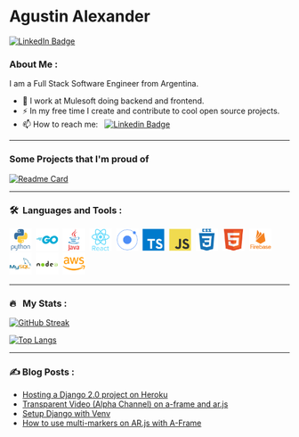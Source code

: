 # Agustin Alexander

<div>
<a target="_blank" href="https://www.linkedin.com/in/agustin-alexander"><img src="https://img.shields.io/badge/LinkedIn-blue?style=for-the-badge&logo=linkedin&logoColor=white" alt="LinkedIn Badge"></a>
</div>

### About Me :

I am a Full Stack Software Engineer from Argentina.

- 🔭 I work at Mulesoft doing backend and frontend.
- ⚡ In my free time I create and contribute to cool open source projects.
- 📫 How to reach me: &nbsp; [![Linkedin Badge](https://img.shields.io/badge/-agustin.alexander-blue?style=flat&logo=Linkedin&logoColor=white)](https://www.linkedin.com/in/agustin-alexander)

---
### Some Projects that I'm proud of

[![Readme Card](https://github-readme-stats.vercel.app/api/pin/?username=agusalex&repo=ghostfolio-sync)](https://github.com/anuraghazra/github-readme-stats)


---

### 🛠 &nbsp;Languages and Tools :

<p>
<img src="https://github.com/devicons/devicon/blob/master/icons/python/python-original-wordmark.svg" title="Python" alt="Python" width="40" height="40"/>&nbsp;
<img src="https://github.com/devicons/devicon/blob/master/icons/go/go-original-wordmark.svg" title="Golang" alt="Golang" width="40" height="40"/>&nbsp;
<img src="https://github.com/devicons/devicon/blob/master/icons/java/java-original-wordmark.svg" title="Java" alt="Java" width="40" height="40"/>&nbsp;
<img src="https://github.com/devicons/devicon/blob/master/icons/react/react-original-wordmark.svg" title="React" alt="React" width="40" height="40"/>&nbsp;
<img src="https://github.com/devicons/devicon/blob/master/icons/ionic/ionic-original.svg" title="Ionic" alt="Ionic" width="40" height="40"/>&nbsp;
<img src="https://github.com/devicons/devicon/blob/master/icons/typescript/typescript-original.svg" title="TypeScript" alt="TypeScript" width="40" height="40"/>&nbsp;
<img src="https://github.com/devicons/devicon/blob/master/icons/javascript/javascript-original.svg" title="JavaScript" alt="JavaScript" width="40" height="40"/>&nbsp;
<img src="https://github.com/devicons/devicon/blob/master/icons/css3/css3-plain-wordmark.svg"  title="CSS3" alt="CSS" width="40" height="40"/>&nbsp;
<img src="https://github.com/devicons/devicon/blob/master/icons/html5/html5-original.svg" title="HTML5" alt="HTML" width="40" height="40"/>&nbsp;
<img src="https://github.com/devicons/devicon/blob/master/icons/firebase/firebase-plain-wordmark.svg" title="Firebase" alt="Firebase" width="40" height="40"/>&nbsp;
<img src="https://github.com/devicons/devicon/blob/master/icons/mysql/mysql-original-wordmark.svg" title="MySQL"  alt="MySQL" width="40" height="40"/>&nbsp;
<img src="https://github.com/devicons/devicon/blob/master/icons/nodejs/nodejs-original-wordmark.svg" title="NodeJS" alt="NodeJS" width="40" height="40"/>&nbsp;
<img src="https://github.com/devicons/devicon/blob/master/icons/amazonwebservices/amazonwebservices-plain-wordmark.svg" title="AWS" alt="AWS" width="40" height="40"/>&nbsp;
</p>

---

### 🔥 &nbsp; My Stats :
[![GitHub Streak](http://github-readme-streak-stats.herokuapp.com?user=agusalex&theme=dark&background=000000)](https://git.io/streak-stats)

[![Top Langs](https://github-readme-stats.vercel.app/api/top-langs/?username=agusalex&layout=compact&theme=vision-friendly-dark)](https://github.com/anuraghazra/github-readme-stats)

---

### ✍️ Blog Posts : 
- [Hosting a Django 2.0 project on Heroku](https://atinkerholic.wordpress.com/2019/02/01/hosting-a-django-2-0-project-on-heroku/)
- [Transparent Video (Alpha Channel) on a-frame and ar.js](https://medium.com/@agusalexander8/transparent-video-alpha-channel-on-a-frame-and-ar-js-96a8705465ff)
- [Setup Django with Venv](https://atinkerholic.wordpress.com/2019/02/01/setup-django-with-venv/)
- [How to use multi-markers on AR.js with A-Frame](https://atinkerholic.wordpress.com/2018/10/12/how-to-use-multi-markers-on-ar-js-with-a-frame/)
<!-- BLOG-POST-LIST:START -->
<!-- BLOG-POST-LIST:END -->

